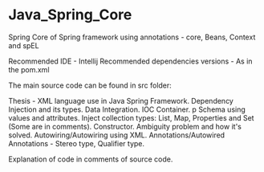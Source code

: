 # Java_Spring_Core
Spring Core of Spring framework using annotations - core, Beans, Context and spEL

Recommended IDE - Intellij
Recommended dependencies versions - As in the pom.xml

The main source code can be found in src folder:

Thesis - XML language use in Java Spring Framework.
         Dependency Injection and its types.
         Data Integration.
         IOC Container.
         p Schema using values and attributes.
         Inject collection types: List, Map, Properties and Set (Some are in comments).
         Constructor.
         Ambiguity problem and how it's solved.
         Autowiring/Autowiring using XML.
         Annotations/Autowired Annotations - Stereo type, Qualifier type.
         
Explanation of code in comments of source code.         
         
         
         
